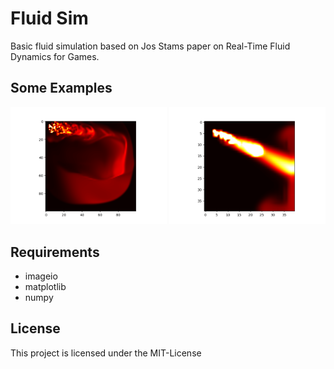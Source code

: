 # Fluid Sim

Basic fluid simulation based on Jos Stams paper on Real-Time Fluid Dynamics for Games.

## Some Examples

<img src="/sim1.png" width="250"> <img src="/sim2.png" width="250">

## Requirements

- imageio
- matplotlib
- numpy

## License

This project is licensed under the MIT-License
